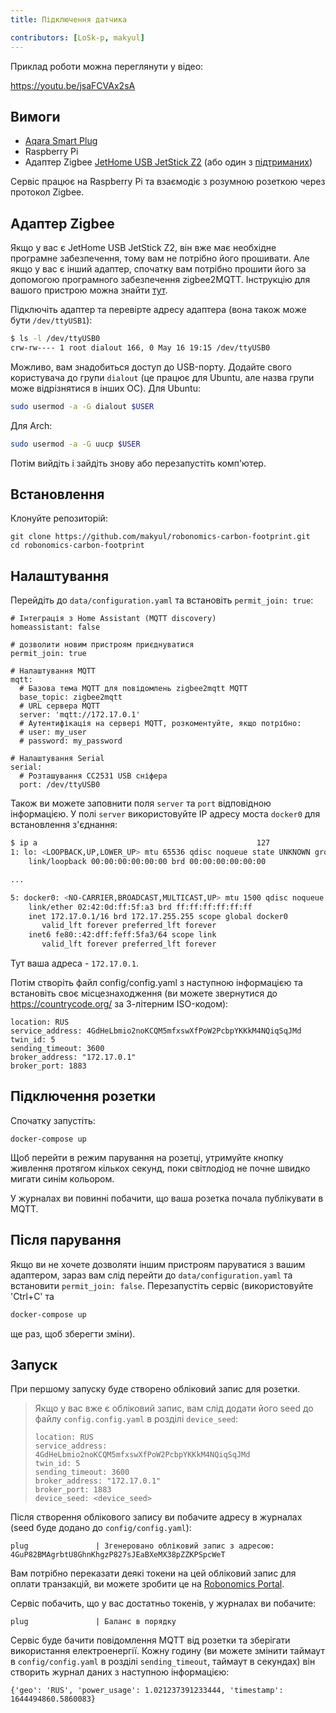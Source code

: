 ```yaml
---
title: Підключення датчика

contributors: [LoSk-p, makyul]
---
```


Приклад роботи можна переглянути у відео:

https://youtu.be/jsaFCVAx2sA

## Вимоги

* [Aqara Smart Plug](https://aqara.ru/product/aqara-smart-plug/?yclid=462434430312045270)
* Raspberry Pi
* Адаптер Zigbee [JetHome USB JetStick Z2](https://jhome.ru/catalog/parts/PCBA/293/) (або один з [підтриманих](https://www.zigbee2mqtt.io/information/supported_adapters.html))

Сервіс працює на Raspberry Pi та взаємодіє з розумною розеткою через протокол Zigbee.

## Адаптер Zigbee

Якщо у вас є JetHome USB JetStick Z2, він вже має необхідне програмне забезпечення, тому вам не потрібно його прошивати. Але якщо у вас є інший адаптер, спочатку вам потрібно прошити його за допомогою програмного забезпечення zigbee2MQTT. Інструкцію для вашого пристрою можна знайти [тут](https://www.zigbee2mqtt.io/information/supported_adapters.html).

Підключіть адаптер та перевірте адресу адаптера (вона також може бути `/dev/ttyUSB1`):
```bash
$ ls -l /dev/ttyUSB0
crw-rw---- 1 root dialout 166, 0 May 16 19:15 /dev/ttyUSB0 
```

Можливо, вам знадобиться доступ до USB-порту. Додайте свого користувача до групи `dialout` (це працює для Ubuntu, але назва групи може відрізнятися в інших ОС).
Для Ubuntu:
```bash
sudo usermod -a -G dialout $USER
```
Для Arch:
```bash
sudo usermod -a -G uucp $USER
```
Потім вийдіть і зайдіть знову або перезапустіть комп'ютер.

## Встановлення

Клонуйте репозиторій:

```
git clone https://github.com/makyul/robonomics-carbon-footprint.git
cd robonomics-carbon-footprint
```

## Налаштування

Перейдіть до `data/configuration.yaml` та встановіть `permit_join: true`:

```
# Інтеграція з Home Assistant (MQTT discovery)
homeassistant: false

# дозволити новим пристроям приєднуватися
permit_join: true

# Налаштування MQTT
mqtt:
  # Базова тема MQTT для повідомлень zigbee2mqtt MQTT
  base_topic: zigbee2mqtt
  # URL сервера MQTT
  server: 'mqtt://172.17.0.1'
  # Аутентифікація на сервері MQTT, розкоментуйте, якщо потрібно:
  # user: my_user
  # password: my_password

# Налаштування Serial
serial:
  # Розташування CC2531 USB сніфера
  port: /dev/ttyUSB0
```
Також ви можете заповнити поля `server` та `port` відповідною інформацією. У полі `server` використовуйте IP адресу моста `docker0` для встановлення з'єднання:

```bash
$ ip a                                                 127
1: lo: <LOOPBACK,UP,LOWER_UP> mtu 65536 qdisc noqueue state UNKNOWN group default qlen 1000
    link/loopback 00:00:00:00:00:00 brd 00:00:00:00:00:00

...

5: docker0: <NO-CARRIER,BROADCAST,MULTICAST,UP> mtu 1500 qdisc noqueue state DOWN group default 
    link/ether 02:42:0d:ff:5f:a3 brd ff:ff:ff:ff:ff:ff
    inet 172.17.0.1/16 brd 172.17.255.255 scope global docker0
       valid_lft forever preferred_lft forever
    inet6 fe80::42:dff:feff:5fa3/64 scope link 
       valid_lft forever preferred_lft forever
```
Тут ваша адреса - `172.17.0.1`.

Потім створіть файл config/config.yaml з наступною інформацією та встановіть своє місцезнаходження (ви можете звернутися до https://countrycode.org/ за 3-літерним ISO-кодом):

```
location: RUS
service_address: 4GdHeLbmio2noKCQM5mfxswXfPoW2PcbpYKKkM4NQiqSqJMd
twin_id: 5
sending_timeout: 3600
broker_address: "172.17.0.1"
broker_port: 1883
```

## Підключення розетки

Спочатку запустіть:

```
docker-compose up     
```

Щоб перейти в режим парування на розетці, утримуйте кнопку живлення протягом кількох секунд, поки світлодіод не почне швидко мигати синім кольором.

У журналах ви повинні побачити, що ваша розетка почала публікувати в MQTT.

## Після парування

Якщо ви не хочете дозволяти іншим пристроям паруватися з вашим адаптером, зараз вам слід перейти до `data/configuration.yaml` та встановити `permit_join: false`. Перезапустіть сервіс (використовуйте 'Ctrl+C' та

```bash
docker-compose up     
```
ще раз, щоб зберегти зміни).

## Запуск
При першому запуску буде створено обліковий запис для розетки.
> Якщо у вас вже є обліковий запис, вам слід додати його seed до файлу `config.config.yaml` в розділі `device_seed`:
>
> ```
> location: RUS
> service_address: 4GdHeLbmio2noKCQM5mfxswXfPoW2PcbpYKKkM4NQiqSqJMd
> twin_id: 5
> sending_timeout: 3600
> broker_address: "172.17.0.1"
> broker_port: 1883
> device_seed: <device_seed>
>```

Після створення облікового запису ви побачите адресу в журналах (seed буде додано до `config/config.yaml`):
```
plug               | Згенеровано обліковий запис з адресою: 4GuP82BMAgrbtU8GhnKhgzP827sJEaBXeMX38pZZKPSpcWeT
```
Вам потрібно переказати деякі токени на цей обліковий запис для оплати транзакцій, ви можете зробити це на [Robonomics Portal](https://polkadot.js.org/apps/?rpc=wss%3A%2F%2Fkusama.rpc.robonomics.network%2F#/accounts).

Сервіс побачить, що у вас достатньо токенів, у журналах ви побачите:
```
plug               | Баланс в порядку
```
Сервіс буде бачити повідомлення MQTT від розетки та зберігати використання електроенергії. Кожну годину (ви можете змінити таймаут в `config/config.yaml` в розділі `sending_timeout`, таймаут в секундах) він створить журнал даних з наступною інформацією:
```
{'geo': 'RUS', 'power_usage': 1.021237391233444, 'timestamp': 1644494860.5860083}
```